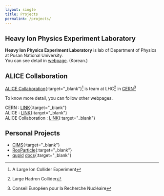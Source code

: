 ```yaml
---
layout: single
title: Projects
permalink: /projects/
---
```


<!-- I've been doing or done -->

## Heavy Ion Physics Experiment Laboratory
**Heavy Ion Physics Experiment Laboratory** is lab of Department of Physics at Pusan National University.   
You can see detail in [webpage](https://sites.google.com/a/hipex.phys.pusan.ac.kr/hipex-public). (Korean.)

## ALICE Collaboration

[ALICE Collaboration](https://alice-collaboration.web.cern.ch){:target="_blank"}[^1] is team at LHC[^2] in [CERN](https://home.cern)[^3]

 [^1]: A Large Ion Collider Experiment  
 [^2]: Large Hadron Collider  
 [^3]: Conseil Européen pour la Recherche Nucléaire  

To know more detail, you can follow other webpages.

CERN : [LINK](https://home.cern){:target="_blank"}  
ALICE : [LINK](http://alice.web.cern.ch){:target="_blank"}  
ALICE Collaboration : [LINK](https://alice-collaboration.web.cern.ch){:target="_blank"}  

## Personal Projects

* [CIMS](https://github.com/PNU-HIPEx/CIMS-Pigle){:target="_blank"}
* [RooParticle](https://github.com/Isaac-Kwon/RooParticle){:target="_blank"}
* [qupid](https://github.com/Isaac-Kwon/qupid) [docs](https://isaac-kwon.github.io/qupid){:target="_blank"}
